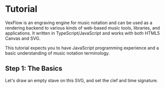 # Tutorial

VexFlow is an engraving engine for music notation and can be used as a rendering backend to various kinds of web-based music tools, libraries, and applications. It written in TypeScript/JavaScript and works with both HTML5 Canvas and SVG.

This tutorial expects you to have JavaScript programming experience and a basic understanding of music notation terminology.

## Step 1: The Basics 

Let's draw an empty stave on this SVG, and set the clef and time signature.
